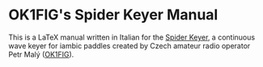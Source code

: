 OK1FIG's Spider Keyer Manual
============================

This is a LaTeX manual written in Italian for the [Spider Keyer](http://ok1fig.nagano.cz/SpiderKeyer/SpiderKeyer.htm), a continuous wave keyer for iambic paddles created by Czech amateur radio operator Petr Mal&yacute; ([OK1FIG](https://www.qrz.com/lookup/OK1FIG)).